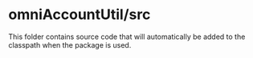 # omniAccountUtil/src

This folder contains source code that will automatically be added to the classpath when
the package is used.
